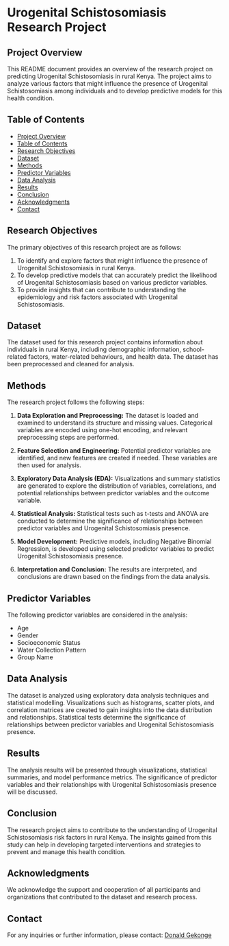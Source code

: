 # Urogenital Schistosomiasis Research Project

## Project Overview

This README document provides an overview of the research project on predicting Urogenital Schistosomiasis in rural Kenya. The project aims to analyze various factors that might influence the presence of Urogenital Schistosomiasis among individuals and to develop predictive models for this health condition.

## Table of Contents

- [Project Overview](#project-overview)
- [Table of Contents](#table-of-contents)
- [Research Objectives](#research-objectives)
- [Dataset](#dataset)
- [Methods](#methods)
- [Predictor Variables](#predictor-variables)
- [Data Analysis](#data-analysis)
- [Results](#results)
- [Conclusion](#conclusion)
- [Acknowledgments](#acknowledgments)
- [Contact](#contact)

## Research Objectives

The primary objectives of this research project are as follows:

1. To identify and explore factors that might influence the presence of Urogenital Schistosomiasis in rural Kenya.
2. To develop predictive models that can accurately predict the likelihood of Urogenital Schistosomiasis based on various predictor variables.
3. To provide insights that can contribute to understanding the epidemiology and risk factors associated with Urogenital Schistosomiasis.

## Dataset

The dataset used for this research project contains information about individuals in rural Kenya, including demographic information, school-related factors, water-related behaviours, and health data. The dataset has been preprocessed and cleaned for analysis.

## Methods

The research project follows the following steps:

1. **Data Exploration and Preprocessing:** The dataset is loaded and examined to understand its structure and missing values. Categorical variables are encoded using one-hot encoding, and relevant preprocessing steps are performed.

2. **Feature Selection and Engineering:** Potential predictor variables are identified, and new features are created if needed. These variables are then used for analysis.

3. **Exploratory Data Analysis (EDA):** Visualizations and summary statistics are generated to explore the distribution of variables, correlations, and potential relationships between predictor variables and the outcome variable.

4. **Statistical Analysis:** Statistical tests such as t-tests and ANOVA are conducted to determine the significance of relationships between predictor variables and Urogenital Schistosomiasis presence.

5. **Model Development:** Predictive models, including Negative Binomial Regression, is developed using selected predictor variables to predict Urogenital Schistosomiasis presence.

6. **Interpretation and Conclusion:** The results are interpreted, and conclusions are drawn based on the findings from the data analysis.

## Predictor Variables

The following predictor variables are considered in the analysis:

- Age
- Gender
- Socioeconomic Status
- Water Collection Pattern
- Group Name

## Data Analysis

The dataset is analyzed using exploratory data analysis techniques and statistical modelling. Visualizations such as histograms, scatter plots, and correlation matrices are created to gain insights into the data distribution and relationships. Statistical tests determine the significance of relationships between predictor variables and Urogenital Schistosomiasis presence.

## Results

The analysis results will be presented through visualizations, statistical summaries, and model performance metrics. The significance of predictor variables and their relationships with Urogenital Schistosomiasis presence will be discussed.

## Conclusion

The research project aims to contribute to the understanding of Urogenital Schistosomiasis risk factors in rural Kenya. The insights gained from this study can help in developing targeted interventions and strategies to prevent and manage this health condition.

## Acknowledgments

We acknowledge the support and cooperation of all participants and organizations that contributed to the dataset and research process.

## Contact

For any inquiries or further information, please contact:
[Donald Gekonge](mailto:gekongedonald002@gmail.com)
